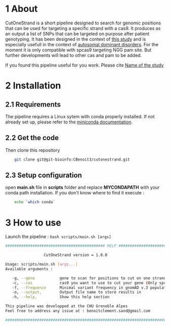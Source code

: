 # 1 About

CutOneStrand is a short pipeline designed to search for genomic positions that can be used
for targeting a specific strand with a cas9. It produces as an output a
list of SNPs that can be targeted on purpose after patient genotyping.
It has been designed in the context of [this
study](https://insermbiblio.inist.fr) and is especially usefull in the
context of [autosomal dominant disorders](https://www.genome.gov/genetics-glossary/Autosomal-Recessive-Disorder). For the moment it is only compatible with
spcas9 targeting NGG pam site. But further developments will lead to
other cas and pam to be added.

If you found this pipeline useful for you work. Please cite [Name of the
study](https://insermbiblio.inist.fr)

# 2 Installation

## 2.1 Requirements

The pipeline requires a Linux sytem with conda properly installed. If not
already set up, please refer to the [miniconda
documentation](https://docs.conda.io/en/latest/miniconda.html).

## 2.2 Get the code

Then clone this repository

```bash
    git clone git@git-bioinfo:CBenoit3/cutonestrand.git
```

## 2.3 Setup configuration

open **main.sh** file in **scripts** folder and replace **MYCONDAPATH** with your conda path installation. If you don't know where to find it execute :

```bash
    echo `which conda`
```

# 3 How to use

Launch the pipeline : `bash scripts/main.sh [args]`

```bash
############################################ HELP #####################################################

                 CutOneStrand version = 1.0.0

Usage: scripts/main.sh [args...]
Available arguments :

   -g, --gene           gene to scan for positions to cut on one strand only, ex : RYR1
   -c, --cas            cas9 you want to use to cut your gene (Only spcas9 available on v1.0)
   -f, --frequence      Minimal variant frequency in gnomAD v.3 population
   -o, --output,        Output file name to store results in
   -h, --help,          Show this help section

This pipeline was developped at the CHU Grenoble Alpes
Feel free to address any issue at : benoitclement.sand@gmail.com

#######################################################################################################
```

